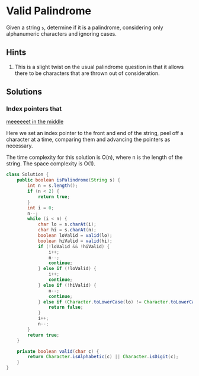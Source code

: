 # Valid Palindrome

Given a string `s`, determine if it is a palindrome, considering only
alphanumeric characters and ignoring cases.

## Hints

1. This is a slight twist on the usual palindrome question in that it allows
   there to be characters that are thrown out of consideration.

## Solutions

### Index pointers that
[meeeeeet in the middle](https://www.youtube.com/watch?v=qWKpCmPdGmM)

Here we set an index pointer to the front and end of the string, peel off a
character at a time, comparing them and advancing the pointers as necessary.

The time complexity for this solution is O(n), where n is the length of the
string. The space complexity is O(1).

```java
class Solution {
    public boolean isPalindrome(String s) {
        int n = s.length();
        if (n < 2) {
            return true;
        }
        int i = 0;
        n--;
        while (i < n) {
            char lo = s.charAt(i);
            char hi = s.charAt(n);
            boolean loValid = valid(lo);
            boolean hiValid = valid(hi);
            if (!loValid && !hiValid) {
                i++;
                n--;
                continue;
            } else if (!loValid) {
                i++;
                continue;
            } else if (!hiValid) {
                n--;
                continue;
            } else if (Character.toLowerCase(lo) != Character.toLowerCase(hi)) {
                return false;
            }
            i++;
            n--;
        }
        return true;
    }

    private boolean valid(char c) {
        return Character.isAlphabetic(c) || Character.isDigit(c);
    }
}
```
